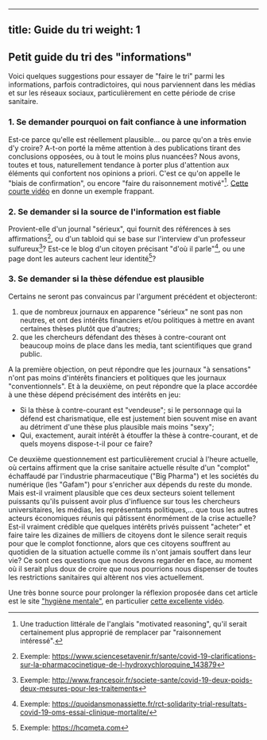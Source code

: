 
---
title: Guide du tri
weight: 1
---

## **Petit guide du tri des "informations"**

Voici quelques suggestions pour essayer de "faire le tri" parmi les informations, parfois contradictoires, qui nous parviennent dans les médias et sur les réseaux sociaux, particulièrement en cette période de crise sanitaire.

### **1. Se demander pourquoi on fait confiance à une information**

Est-ce parce qu'elle est réellement plausible... ou parce qu'on a très envie d'y croire? A-t-on porté la même attention à des publications tirant des conclusions opposées, ou à tout le moins plus nuancées?
Nous avons, toutes et tous, naturellement tendance à porter plus d'attention aux éléments qui confortent nos opinions a priori. C'est ce qu'on appelle le "biais de confirmation", ou encore "faire du raisonnement motivé"[^raismot]. [Cette courte vidéo](https://www.youtube.com/watch?v=OkLO8PkYzsI) en donne un exemple frappant.

### **2. Se demander si la source de l'information est fiable**

Provient-elle d'un journal "sérieux", qui fournit des références à ses affirmations[^jser], ou d'un tabloid qui se base sur l'interview d'un professeur sulfureux[^jtab]? Est-ce le blog d'un citoyen précisant "d'où il parle"[^qdma], ou une page dont les auteurs cachent leur identité[^hcqmeta]?

### **3. Se demander si la thèse défendue est plausible**

Certains ne seront pas convaincus par l'argument précédent et objecteront:
   
  1. que de nombreux journaux en apparence "sérieux" ne sont pas non neutres, et ont des intérêts financiers et/ou politiques à mettre en avant certaines thèses plutôt que d'autres;
  2. que les chercheurs défendant des thèses à contre-courant ont beaucoup moins de place dans les media, tant scientifiques que grand public.

A la première objection, on peut répondre que les journaux "à sensations" n'ont pas moins d'intérêts financiers et politiques que les journaux "conventionnels". Et à la deuxième, on peut répondre que la place accordée à une thèse dépend précisément des intérêts en jeu:

* Si la thèse à contre-courant est "vendeuse"; si le personnage qui la défend est charismatique, elle est justement bien souvent mise en avant au détriment d'une thèse plus plausible mais moins "sexy";
* Qui, exactement, aurait intérêt à étouffer la thèse à contre-courant, et de quels moyens dispose-t-il pour ce faire?

Ce deuxième questionnement est particulièrement crucial à l'heure actuelle, où certains affirment que la crise sanitaire actuelle résulte d'un "complot" échaffaudé par l'industrie pharmaceutique ("Big Pharma") et les sociétés du numérique (les "Gafam") pour s'enricher aux dépends du reste du monde. Mais est-il vraiment plausible que ces deux secteurs soient tellement puissants qu'ils puissent avoir plus d'influence sur tous les chercheurs universitaires, les médias, les représentants politiques,... que tous les autres acteurs économiques réunis qui pâtissent énormément de la crise actuelle?
Est-il vraiment crédible que quelques intérêts privés puissent "acheter" et faire taire les dizaines de milliers de citoyens dont le silence serait requis pour que le complot fonctionne, alors que ces citoyens souffrent au quotidien de la situation actuelle comme ils n'ont jamais souffert dans leur vie?
Ce sont ces questions que nous devons regarder en face, au moment où il serait plus doux de croire que nous pourrions nous dispenser de toutes les restrictions sanitaires qui altèrent nos vies actuellement.

Une très bonne source pour prolonger la réflexion proposée dans cet article est le site ["hygiène mentale"](http://laelith.fr/Zet/Episodes/), en particulier [cette excellente vidéo]( https://skeptikon.fr/videos/watch/42d64f6b-3cb7-4d53-9a02-5d63cea066e9).


[^raismot]: Une traduction littérale de l'anglais "motivated reasoning", qu'il serait certainement plus approprié de remplacer par "raisonnement intéressé".


[^jser]: Exemple: https://www.sciencesetavenir.fr/sante/covid-19-clarifications-sur-la-pharmacocinetique-de-l-hydroxychloroquine_143879  

[^jtab]: Exemple: http://www.francesoir.fr/societe-sante/covid-19-deux-poids-deux-mesures-pour-les-traitements

[^qdma]: Exemple: https://quoidansmonassiette.fr/rct-solidarity-trial-resultats-covid-19-oms-essai-clinique-mortalite/

[^hcqmeta]: Exemple: https://hcqmeta.com